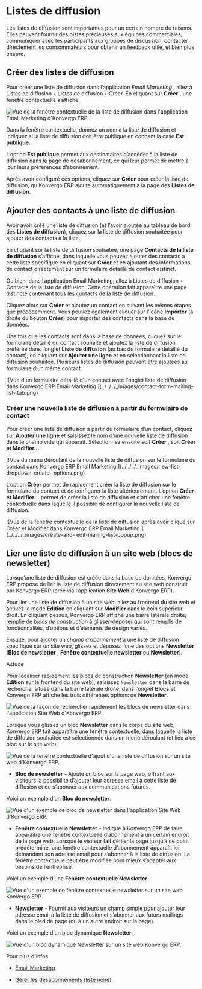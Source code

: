 # Listes de diffusion

Les listes de diffusion sont importantes pour un certain nombre de raisons.
Elles peuvent fournir des pistes précieuses aux équipes commerciales,
communiquer avec les participants aux groupes de discussion, contacter
directement les consommateurs pour obtenir un feedback utile, et bien plus
encore.

## Créer des listes de diffusion

Pour créer une liste de diffusion dans l’application _Email Marketing_ , allez
à Listes de diffusion ‣ Listes de diffusion ‣ Créer. En cliquant sur **Créer**
, une fenêtre contextuelle s’affiche.

![Vue de la fenêtre contextuelle de la liste de diffusion dans l'application
Email Marketing d'Konvergo ERP.](../../../_images/new-mailing-list-popup.png)

Dans la fenêtre contextuelle, donnez un nom à la liste de diffusion et
indiquez si la liste de diffusion doit être publique en cochant la case **Est
publique**.

L’option **Est publique** permet aux destinataires d’accéder à la liste de
diffusion dans la page de désabonnement, ce qui leur permet de mettre à jour
leurs préférences d’abonnement.

Après avoir configuré ces options, cliquez sur **Créer** pour créer la liste
de diffusion, qu’Konvergo ERP ajoute automatiquement à la page des **Listes de
diffusion**.

## Ajouter des contacts à une liste de diffusion

Avoir avoir créé une liste de diffusion (et l’avoir ajoutée au tableau de bord
des **Listes de diffusion**), cliquez sur la liste de diffusion souhaitée pour
ajouter des contacts à la liste.

En cliquant sur la liste de diffusion souhaitée, une page **Contacts de la
liste de diffusion** s’affiche, dans laquelle vous pouvez ajouter des contacts
à cette liste spécifique en cliquant sur **Créer** et en ajoutant des
informations de contact directement sur un formulaire détaillé de contact
distinct.

Ou bien, dans l’application Email Marketing, allez à Listes de diffusion ‣
Contacts de la liste de diffusion. Cette opération fait apparaître une page
distincte contenant tous les contacts de la liste de diffusion.

Cliquez alors sur **Créer** et ajoutez un contact en suivant les mêmes étapes
que précédemment. Vous pouvez également cliquer sur l’icône **Importer** (à
droite du bouton **Créer**) pour importer des contacts dans la base de
données.

Une fois que les contacts sont dans la base de données, cliquez sur le
formulaire détaillé du contact souhaité et ajoutez la liste de diffusion
préférée dans l’onglet **Liste de diffusion** (au bas du formulaire détaillé
du contact), en cliquant sur **Ajouter une ligne** et en sélectionnant la
liste de diffusion souhaitée. Plusieurs listes de diffusion peuvent être
ajoutées au formulaire d’un même contact.

![Vue d'un formulaire détaillé d'un contact avec l'onglet liste de diffusion
dans Konvergo ERP Email Marketing.](../../../_images/contact-form-mailing-list-
tab.png)

### Créer une nouvelle liste de diffusion à partir du formulaire de contact

Pour créer une liste de diffusion à partir du formulaire d’un contact, cliquez
sur **Ajouter une ligne** et saisissez le nom d’une nouvelle liste de
diffusion dans le champ vide qui apparaît. Sélectionnez ensuite soit **Créer**
, soit **Créer et Modifier…**.

![Vue du menu déroulant de la nouvelle liste de diffusion sur le formulaire du
contact dans Konvergo ERP Email Marketing.](../../../_images/new-list-dropdown-create-
options.png)

L’option **Créer** permet de rapidement créer la liste de diffusion sur le
formulaire du contact et de configurer la liste ultérieurement. L’option
**Créer et Modifier…** permet de créer la liste de diffusion et d’afficher une
fenêtre contextuelle dans laquelle il possible de configurer la nouvelle liste
de diffusion.

![Vue de la fenêtre contextuelle de la liste de diffusion après avoir cliqué
sur Créer et Modifier dans Konvergo ERP Email Marketing.](../../../_images/create-and-
edit-mailing-list-popup.png)

## Lier une liste de diffusion à un site web (blocs de newsletter)

Lorsqu’une liste de diffusion est créée dans la base de données, Konvergo ERP propose
de lier la liste de diffusion directement au site web construit par Konvergo ERP (créé
via l’application **Site Web** d’Konvergo ERP).

Pour lier une liste de diffusion à un site web, allez au frontend du site web
et activez le mode **Édition** en cliquant sur **Modifier** dans le coin
supérieur droit. En cliquant dessus, Konvergo ERP affiche une barre latérale droite,
remplie de _blocs de construction_ à glisser-déposer qui sont remplis de
fonctionnalités, d’options et d’éléments de design variés.

Ensuite, pour ajouter un _champ d’abonnement_ à une liste de diffusion
spécifique sur un site web, glissez et déposez l’une des options
**Newsletter** (**Bloc de newsletter** , **Fenêtre contextuelle newsletter**
ou **Newsletter**).

<div class="alert alert-info">
<p class="alert-title">
Astuce</p><p>Pour localiser rapidement les blocs de construction <b>Newsletter</b> (en mode <b>Édition</b> sur le frontend du site web), saisissez <code>Newsletter</code> dans la barre de recherche, située dans la barre latérale droite, dans l’onglet <b>Blocs</b> et Konvergo ERP affiche les trois différentes options de <b>Newsletter</b>.</p>
<img alt="Vue de la façon de rechercher rapidement les blocs de newsletter dans l'application Site Web d'Konvergo ERP." class="align-center" src="../../../_images/newsletter-block-search.png"/>
</div>

Lorsque vous glissez un bloc **Newsletter** dans le corps du site web, Konvergo ERP
fait apparaître une fenêtre contextuelle, dans laquelle la liste de diffusion
souhaitée est sélectionnée dans un menu déroulant (et liée à ce bloc sur le
site web).

![Vue de la fenêtre contextuelle d'ajout d'une liste de diffusion sur un site
web d'Konvergo ERP.](../../../_images/add-mailing-list-popup-website.png)

  * **Bloc de newsletter** \- Ajoute un bloc sur la page web, offrant aux visiteurs la possibilité d’ajouter leur adresse email à cette liste de diffusion et de s’abonner aux communications futures.

Voici un exemple d’un **Bloc de newsletter**.

![Vue d'un exemple de bloc de newsletter dans l'application Site Web
d'Konvergo ERP.](../../../_images/newsletter-block-sample.png)

  * **Fenêtre contextuelle Newsletter** \- Indique à Konvergo ERP de faire apparaître une fenêtre contextuelle d’abonnement à un certain endroit de la page web. Lorsque le visiteur fait défiler la page jusqu’à ce point prédéterminé, une fenêtre contextuelle d’abonnement apparaît, lui demandant son adresse email pour s’abonner à la liste de diffusion. La fenêtre contextuelle peut être modifiée pour mieux s’adapter aux besoins de l’entreprise.

Voici un exemple d’une **Fenêtre contextuelle Newsletter**.

![Vue d'un exemple de fenêtre contextuelle newsletter sur un site web
Konvergo ERP.](../../../_images/newsletter-popup-sample.png)

  * **Newsletter** \- Fournit aux visiteurs un champ simple pour ajouter leur adresse email à la liste de diffusion et s’abonner aux futurs mailings dans le pied de page (ou à un autre endroit sur la page).

Voici un exemple d’un bloc dynamique **Newsletter**.

![Vue d'un bloc dynamique Newsletter sur un site web
Konvergo ERP.](../../../_images/newsletter-footer-block-sample.png)

<div class="alert alert-secondary">
<p class="alert-title">
Pour plus d'infos</p><ul>
<li><p><a href="../email_marketing">Email Marketing</a></p></li>
<li><p><a href="unsubscriptions">Gérer les désabonnements (liste noire)</a></p></li>
</ul>
</div>

